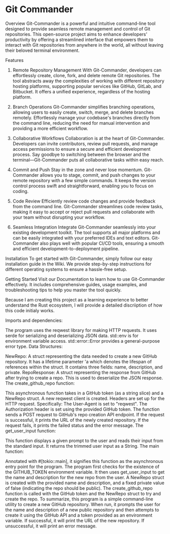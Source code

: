 # Git Commander 

Overview
Git-Commander is a powerful and intuitive command-line tool designed to provide seamless remote management and control of Git repositories. This open-source project aims to enhance developers' productivity by offering a streamlined interface that empowers them to interact with Git repositories from anywhere in the world, all without leaving their beloved terminal environment.

Features
1. Remote Repository Management
With Git-Commander, developers can effortlessly create, clone, fork, and delete remote Git repositories. The tool abstracts away the complexities of working with different repository hosting platforms, supporting popular services like GitHub, GitLab, and Bitbucket. It offers a unified experience, regardless of the hosting platform.

2. Branch Operations
Git-Commander simplifies branching operations, allowing users to easily create, switch, merge, and delete branches remotely. Effortlessly manage your codebase's branches directly from the command line, reducing the need for manual intervention and providing a more efficient workflow.

3. Collaborative Workflows
Collaboration is at the heart of Git-Commander. Developers can invite contributors, review pull requests, and manage access permissions to ensure a secure and efficient development process. Say goodbye to switching between the browser and the terminal—Git-Commander puts all collaborative tasks within easy reach.

4. Commit and Push
Stay in the zone and never lose momentum. Git-Commander allows you to stage, commit, and push changes to your remote repository with a few simple commands. It keeps the version control process swift and straightforward, enabling you to focus on coding.

5. Code Review
Efficiently review code changes and provide feedback from the command line. Git-Commander streamlines code review tasks, making it easy to accept or reject pull requests and collaborate with your team without disrupting your workflow.

6. Seamless Integration
Integrate Git-Commander seamlessly into your existing development toolkit. The tool supports all major platforms and can be easily integrated with your preferred IDEs and text editors. Git-Commander also plays well with popular CI/CD tools, ensuring a smooth and efficient development-to-deployment pipeline.

Installation
To get started with Git-Commander, simply follow our easy installation guide in the Wiki. We provide step-by-step instructions for different operating systems to ensure a hassle-free setup.

Getting Started
Visit our Documentation to learn how to use Git-Commander effectively. It includes comprehensive guides, usage examples, and troubleshooting tips to help you master the tool quickly.


Because I am creating this project as a learning experience to better understand the Rust ecosystem, I will provide a detailed discriiption of how this code initialy works. 

Imports and dependencies:

The program uses the reqwest library for making HTTP requests.
It uses serde for serializing and deserializing JSON data.
std::env is for environment variable access.
std::error::Error provides a general-purpose error type.
Data Structures:

NewRepo: A struct representing the data needed to create a new GitHub repository.
It has a lifetime parameter 'a which denotes the lifespan of references within the struct.
It contains three fields: name, description, and private.
RepoResponse: A struct representing the response from GitHub after trying to create a repo. This is used to deserialize the JSON response.
The create_github_repo function:

This asynchronous function takes in a GitHub token (as a string slice) and a NewRepo struct.
A new reqwest client is created.
Headers are set up for the HTTP request. Specifically:
The User-Agent is set to "reqwest".
The Authorization header is set using the provided GitHub token.
The function sends a POST request to GitHub's repo creation API endpoint.
If the request is successful, it prints the URL of the newly created repository.
If the request fails, it prints the failed status and the error message.
The get_user_input function:

This function displays a given prompt to the user and reads their input from the standard input.
It returns the trimmed user input as a String.
The main function:

Annotated with #[tokio::main], it signifies this function as the asynchronous entry point for the program.
The program first checks for the existence of the GITHUB_TOKEN environment variable.
It then uses get_user_input to get the name and description for the new repo from the user.
A NewRepo struct is created with the provided name and description, and a fixed private value of false (indicating the repo should be public).
The create_github_repo function is called with the GitHub token and the NewRepo struct to try and create the repo.
To summarize, this program is a simple command-line utility to create a new GitHub repository. When run, it prompts the user for the name and description of a new public repository and then attempts to create it using the GitHub API and a token provided as an environment variable. If successful, it will print the URL of the new repository. If unsuccessful, it will print an error message.



